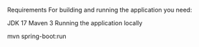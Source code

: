 Requirements
For building and running the application you need:

JDK 17
Maven 3
Running the application locally

mvn spring-boot:run
